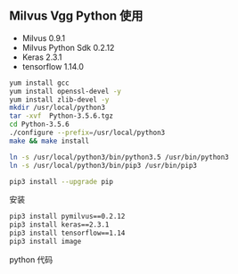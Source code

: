 ## Milvus Vgg Python 使用

 - Milvus 0.9.1
 - Milvus Python Sdk 0.2.12
 - Keras 2.3.1
 - tensorflow             1.14.0

```bash
yum install gcc
yum install openssl-devel -y
yum install zlib-devel -y
mkdir /usr/local/python3
tar -xvf  Python-3.5.6.tgz
cd Python-3.5.6
./configure --prefix=/usr/local/python3
make && make install

ln -s /usr/local/python3/bin/python3.5 /usr/bin/python3
ln -s /usr/local/python3/bin/pip3 /usr/bin/pip3

pip3 install --upgrade pip
```
安装
```bash
pip3 install pymilvus==0.2.12
pip3 install keras==2.3.1
pip3 install tensorflow==1.14
pip3 install image
```

python 代码
```

```
<!--stackedit_data:
eyJoaXN0b3J5IjpbMTg4NDYyNDAwNl19
-->